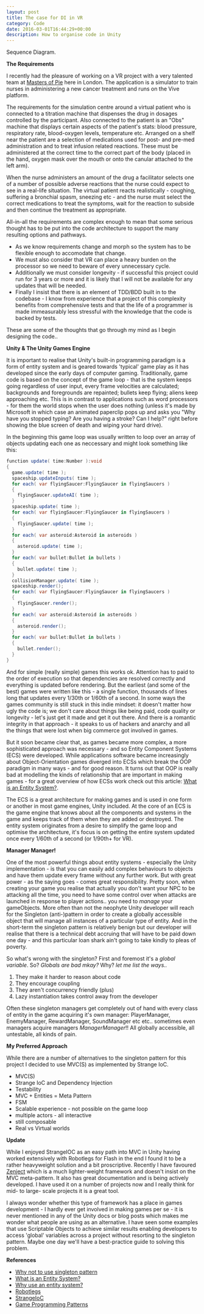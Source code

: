 ```yaml
---
layout: post
title: The case for DI in VR
category: Code
date: 2016-03-01T16:44:29+00:00
description: How to organise code in Unity
---
```

<div class="img_row">
	<img class="col three" src="{{ site.baseurl }}/images/IMG_0856.jpg" alt="" title="Sequence Diagram"/>
</div>
<div class="col three caption">
	Sequence Diagram.
</div>

**The Requirements**

I recently had the pleasure of working on a VR project with a very talented team at [Masters of Pie](http://www.mastersofpie.com/) here in London. The application is a simulator to train nurses in administering a new cancer treatment and runs on the Vive platform. 

The requirements for the simulation centre around a virtual patient who is connected to a titration machine that dispenses the drug in dosages controlled by the participant. Also connected to the patient is an "Obs" machine that displays certain aspects of the patient's stats: blood pressure, respiratory rate, blood-oxygen levels, temperature etc. Arranged on a shelf near the patient are a selection of medications used for post- and pre-med administration and to treat infusion related reactions. These must be administered at the correct time to the correct part of the body (placed in the hand, oxygen mask over the mouth or onto the canular attached to the left arm).

When the nurse administers an amount of the drug a facilitator selects one of a number of possible adverse reactions that the nurse could expect to see in a real-life situation. The virtual patient reacts realistically - coughing, suffering a bronchial spasm, sneezing etc - and the nurse must select the correct medications to treat the symptoms, wait for the reaction to subside and then continue the treatment as appropriate.

All-in-all the requirements are complex enough to mean that some serious thought has to be put into the code architecture to support the many resulting options and pathways. 

 - As we know requirements change and morph so the system has to be flexible enough to accomodate that change. 
 - We must also consider that VR can place a heavy burden on the processor so we need to beware of every unnecessary cycle. 
 - Additionally we must consider longevity - if successful this project could run for 3 years or more and it is likely that I will not be available for any updates that will be needed.
 - Finally I insist that there is an element of TDD/BDD built in to the codebase - I know from experience that a project of this complexity benefits from comprehensive tests and that the life of a programmer is made immeasurably less stressful with the knowledge that the code is backed by tests.  

These are some of the thoughts that go through my mind as I begin designing the code..

**Unity & The Unity Games Engine**

It is important to realise that Unity's built-in programming paradigm is a form of entity system and is geared towards 'typical' game play as it has developed since the early days of computer gaming. Traditionally, game code is based on the concept of the game loop - that is the system keeps going regardless of user input, every frame velocities are calculated; backgrounds and foregrounds are repainted; bullets keep flying; aliens keep approaching etc. This is in contrast to applications such as word processors - for them the world stops when the user does nothing (unless it's made by Microsoft in which case an animated paperclip pops up and asks you "Why have you stopped typing? Are you having a stroke? Can I help?" right before showing the blue screen of death and wiping your hard drive).

In the beginning this game loop was usually written to loop over an array of objects updating each one as neccessary and might look something like this:

```csharp
function update( time:Number ):void
{
  game.update( time );
  spaceship.updateInputs( time );
  for each( var flyingSaucer:FlyingSaucer in flyingSaucers )
  {
    flyingSaucer.updateAI( time );
  }
  spaceship.update( time );
  for each( var flyingSaucer:FlyingSaucer in flyingSaucers )
  {
    flyingSaucer.update( time );
  }
  for each( var asteroid:Asteroid in asteroids )
  {
    asteroid.update( time );
  }
  for each( var bullet:Bullet in bullets )
  {
    bullet.update( time );
  }
  collisionManager.update( time );
  spaceship.render();
  for each( var flyingSaucer:FlyingSaucer in flyingSaucers )
  {
    flyingSaucer.render();
  }
  for each( var asteroid:Asteroid in asteroids )
  {
    asteroid.render();
  }
  for each( var bullet:Bullet in bullets )
  {
    bullet.render();
  }
}
```

And for simple (really simple) games this works ok. Attention has to paid to the order of execution so that dependencies are resolved correctly and everything is updated before rendering. But the earliest (and some of the best) games were written like this - a single function, thousands of lines long that updates every 1/30th or 1/60th of a second. In some ways the games community is still stuck in this indie mindset: it doesn't matter how ugly the code is; we don't care about things like being paid, code quality or longevity - let's just get it made and get it out there. And there is a romantic integrity in that approach - it speaks to us of hackers and anarchy and all the things that were lost when big commerce got involved in games.

But it soon became clear that, as games became more complex, a more sophisticated approach was necessary - and so Entity Component Systems (ECS) were developed. While applications software became increasingly about Object-Orientation games diverged into ECSs which break the OOP paradigm in many ways - and for good reason. It turns out that OOP is really bad at modelling the kinds of relationship that are important in making games - for a great overview of how ECSs work check out this article: [What is an Entity System?](http://www.richardlord.net/blog/what-is-an-entity-framework).

The ECS is a great architecture for making games and is used in one form or another in most game engines, Unity included. At the core of an ECS is the game engine that knows about all the components and systems in the game and keeps track of them when they are added or destroyed. The entity system originates from a desire to simplify the game loop and optimise the architecture, it's focus is on getting the entire system updated once every 1/60th of a second (or 1/90th+ for VR).

**Manager Manager!**

One of the most powerful things about entity systems - especially the Unity implementation - is that you can easily add complex behaviours to objects and have them update every frame without any further work. But with great power - as the saying goes - comes great responsibility. Pretty soon, when creating your game you realise that actually you don't want your NPC to be attacking all the time, you need to have some control over when attacks are launched in response to player actions.. you need to _manage_ your gameObjects. More often than not the neophyte Unity developer will reach for the Singleton (anti-)pattern in order to create a globally accessible object that will manage all instances of a particular type of entity. And in the short-term the singleton pattern is relatively benign but our developer will realise that there is a technical debt accruing that will have to be paid down one day - and this particular loan shark ain't going to take kindly to pleas of poverty.

So what's wrong with the singleton? First and foremost it's a _global variable_. So? _Globals are bad mkay?_ Why? _let me list the ways.._
1. They make it harder to reason about code
2. They encourage coupling
3. They aren't concurrency friendly
(plus)
4. Lazy instantiation takes control away from the developer

Often these singleton managers get completely out of hand with every class of entity in the game acquiring it's own manager: PlayerManager, EnemyManager, RewardManager, SoundManager etc etc.. sometimes even managers acquire managers _ManagerManager_!! All globally accessible, all untestable, all kinds of pain.

**My Preferred Approach**

While there are a number of alternatives to the singleton pattern for this project I decided to use MVC(S) as implemented by Strange IoC.

- MVC(S)
- Strange IoC and Dependency Injection
- Testability
- MVC + Entities = Meta Pattern
- FSM
- Scalable experience - not possible on the game loop
- multiple actors - all interactive
- still composable
- Real vs Virtual worlds

**__Update__**

While I enjoyed StrangeIOC as an easy path into MVC in Unity having worked extensively with Robotlegs for Flash in the end I found it to be a rather heavyweight solution and a bit proscriptive. Recently I have favoured [Zenject](https://github.com/modesttree/Zenject) which is a much lighter-weight framework and doesn't insist on the MVC meta-pattern. It also has great documentation and is being actively developed. I have used it on a number of projects now and I really think for mid- to large- scale projects it is a great tool.

I always wonder whether this type of framework has a place in games development - I hardly ever get involved in making games per se - it is never mentioned in any of the Unity docs or blog posts which makes me wonder what people are using as an alternative. I have seen some examples that use Scriptable Objects to achieve similar results enabling developers to access 'global' variables across a project without resorting to the singleton pattern. Maybe one day we'll have a best-practice guide to solving this problem.

**References**
- [Why not to use singleton pattern](http://gameprogrammingpatterns.com/singleton.html) 
- [What is an Entity System?](http://www.richardlord.net/blog/what-is-an-entity-framework) 
- [Why use an entity system?](http://www.richardlord.net/blog/why-use-an-entity-framework)
- [Robotlegs](https://github.com/robotlegs/robotlegs-framework/blob/master/readme.md) 
- [StrangeIoC](http://strangeioc.github.io/strangeioc/TheBigStrangeHowTo.html) 
- [Game Programming Patterns](http://gameprogrammingpatterns.com/) 



